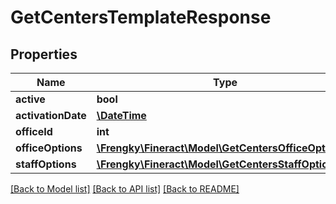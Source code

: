 # GetCentersTemplateResponse

## Properties
Name | Type | Description | Notes
------------ | ------------- | ------------- | -------------
**active** | **bool** |  | [optional] 
**activationDate** | [**\DateTime**](\DateTime.md) |  | [optional] 
**officeId** | **int** |  | [optional] 
**officeOptions** | [**\Frengky\Fineract\Model\GetCentersOfficeOptions[]**](GetCentersOfficeOptions.md) |  | [optional] 
**staffOptions** | [**\Frengky\Fineract\Model\GetCentersStaffOptions[]**](GetCentersStaffOptions.md) |  | [optional] 

[[Back to Model list]](../../README.md#documentation-for-models) [[Back to API list]](../../README.md#documentation-for-api-endpoints) [[Back to README]](../../README.md)


